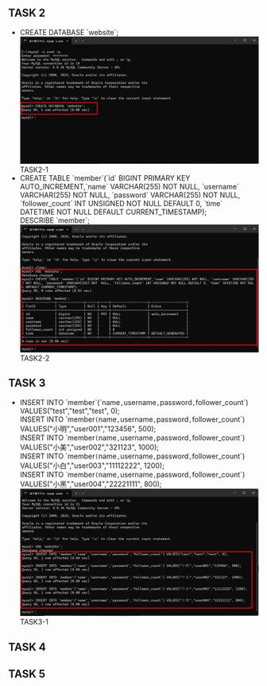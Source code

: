 ## TASK 2
- CREATE DATABASE \`website\`;
<img src="./Screenshot/TASK 2/TASK2-1.jpg">TASK2-1</img>
- CREATE TABLE \`member\`(\`id\` BIGINT PRIMARY KEY AUTO_INCREMENT,\`name\` VARCHAR(255) NOT NULL, \`username\` VARCHAR(255) NOT NULL, \`password\` VARCHAR(255) NOT  NULL, \`follower_count\` INT UNSIGNED NOT NULL DEFAULT 0, \`time\` DATETIME NOT NULL DEFAULT CURRENT_TIMESTAMP);<br>DESCRIBE \`member\`;
<img src="./Screenshot/TASK 2/TASK2-2.jpg">TASK2-2</img>
## TASK 3
- INSERT INTO \`member\`(\`name`,`username`,`password`,`follower_count\`) VALUES("test","test","test", 0);<br>INSERT INTO \`member`(`name`,`username`,`password`,`follower_count\`) VALUES("小明","user001","123456", 500); <br>INSERT INTO \`member`(`name`,`username`,`password`,`follower_count\`) VALUES("小美","user002","321123", 1000);<br>INSERT INTO \`member`(`name`,`username`,`password`,`follower_count\`) VALUES("小白","user003","11112222", 1200);<br>INSERT INTO \`member`(`name`,`username`,`password`,`follower_count\`) VALUES("小黑","user004","22221111", 800);
<img src="./Screenshot/TASK 3/TASK3-1.jpg">TASK3-1</img>
## TASK 4
## TASK 5
